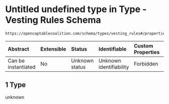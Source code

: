 # Untitled undefined type in Type - Vesting Rules Schema

```txt
https://opencaptablecoalition.com/schema/types/vesting_rules#/properties/vesting_conditions/items/anyOf/1
```



| Abstract            | Extensible | Status         | Identifiable            | Custom Properties | Additional Properties | Access Restrictions | Defined In                                                                                      |
| :------------------ | :--------- | :------------- | :---------------------- | :---------------- | :-------------------- | :------------------ | :---------------------------------------------------------------------------------------------- |
| Can be instantiated | No         | Unknown status | Unknown identifiability | Forbidden         | Allowed               | none                | [VestingRules.schema.json*](../../schema/types/VestingRules.schema.json "open original schema") |

## 1 Type

unknown
